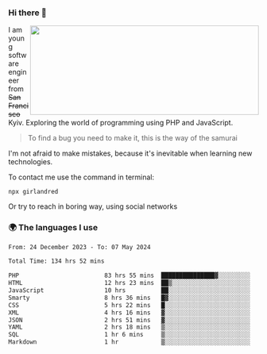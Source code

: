 ### Hi there 👋  

<img align='right' src="https://github-readme-stats.vercel.app/api?username=girlandred&count_private=true&show_icons=true&include_all_commits=true&hide_rank=true&hide_title=true&theme=buefy&card_width=300" width=460 height=180>


I am young software engineer from ~~San Francisco~~ Kyiv. Exploring the world of programming using PHP and JavaScript.


> To find a bug you need to make it, this is the way of the samurai



I'm not afraid to make mistakes, because it's inevitable when learning new technologies.

To contact me use the command in terminal:

```
npx girlandred
```

Or try to reach in boring way, using social networks


### 🌍 The languages I use

<!--START_SECTION:waka-->

```txt
From: 24 December 2023 - To: 07 May 2024

Total Time: 134 hrs 52 mins

PHP                        83 hrs 55 mins  ███████████████▓░░░░░░░░░   62.22 %
HTML                       12 hrs 23 mins  ██▒░░░░░░░░░░░░░░░░░░░░░░   09.18 %
JavaScript                 10 hrs          ██░░░░░░░░░░░░░░░░░░░░░░░   07.41 %
Smarty                     8 hrs 36 mins   █▓░░░░░░░░░░░░░░░░░░░░░░░   06.39 %
CSS                        5 hrs 22 mins   █░░░░░░░░░░░░░░░░░░░░░░░░   03.98 %
XML                        4 hrs 16 mins   ▓░░░░░░░░░░░░░░░░░░░░░░░░   03.16 %
JSON                       2 hrs 51 mins   ▓░░░░░░░░░░░░░░░░░░░░░░░░   02.12 %
YAML                       2 hrs 18 mins   ▒░░░░░░░░░░░░░░░░░░░░░░░░   01.71 %
SQL                        1 hr 6 mins     ▒░░░░░░░░░░░░░░░░░░░░░░░░   00.83 %
Markdown                   1 hr            ▒░░░░░░░░░░░░░░░░░░░░░░░░   00.75 %
```

<!--END_SECTION:waka-->
